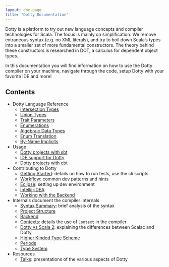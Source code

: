 ```yaml
---
layout: doc-page
title: "Dotty Documentation"
---
```


Dotty is a platform to try out new language concepts and compiler technologies for Scala. 
The focus is mainly on simplification. We remove extraneous syntax (e.g. no XML literals), 
and try to boil down Scala’s types into a smaller set of more fundamental constructors. 
The theory behind these constructors is researched in DOT, a calculus for dependent object types.

In this documentation you will find information on how to use the Dotty compiler on your machine, navigate through
the code, setup Dotty with your favorite IDE and more!

Contents
-------

* Dotty Language Reference
    - [Intersection Types](reference/intersection-types.md)
    - [Union Types](reference/union-types.md)
    - [Trait Parameters](reference/trait-parameters.md)
    - [Enumerations](reference/enums.md)
    - [Algebraic Data Types](reference/adts.md)
    - [Enum Translation](reference/desugarEnums.md)
    - [By-Name Implicits](reference/implicit-by-name-parameters.md)
* Usage
    - [Dotty projects with sbt](usage/sbt-projects.md)
    - [IDE support for Dotty](usage/ide-support.md)
    - [Dotty projects with cbt](usage/cbt-projects.md)
* Contributing to Dotty
    - [Getting Started](contributing/getting-started.md): details on how to run tests, use the cli scripts
    - [Workflow](contributing/workflow.md): common dev patterns and hints
    - [Eclipse](contributing/eclipse.md): setting up dev environment
    - [Intellij-IDEA](contributing/intellij-idea.md)
    - [Working with the Backend](contributing/backend.md)
* Internals document the compiler internals
    - [Syntax Summary](internals/syntax.md): brief analysis of the syntax
    - [Project Structure](internals/overall-structure.md)
    - [Backend](internals/backend.md)
    - [Contexts](internals/contexts.md): details the use of `Context` in the compiler
    - [Dotty vs Scala 2](internals/dotc-scalac.md): explaining the differences between Scalac and Dotty
    - [Higher Kinded Type Scheme](internals/higher-kinded-v2.md)
    - [Periods](internals/periods.md)
    - [Type System](internals/type-system.md)
* Resources
    - [Talks](resources/talks.md): presentations of the various aspects of Dotty

